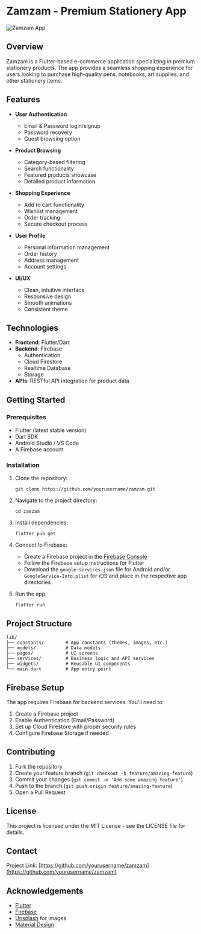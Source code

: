 # Zamzam - Premium Stationery App

![Zamzam App](https://images.unsplash.com/photo-1583485088034-4e089a1cb798?ixlib=rb-4.0.3&ixid=M3wxMjA3fDB8MHxwaG90by1wYWdlfHx8fGVufDB8fHx8fA%3D%3D&auto=format&fit=crop&w=300&q=80)

## Overview

Zamzam is a Flutter-based e-commerce application specializing in premium stationery products. The app provides a seamless shopping experience for users looking to purchase high-quality pens, notebooks, art supplies, and other stationery items.

## Features

- **User Authentication**
  - Email & Password login/signup
  - Password recovery
  - Guest browsing option

- **Product Browsing**
  - Category-based filtering
  - Search functionality
  - Featured products showcase
  - Detailed product information

- **Shopping Experience**
  - Add to cart functionality
  - Wishlist management
  - Order tracking
  - Secure checkout process

- **User Profile**
  - Personal information management
  - Order history
  - Address management
  - Account settings

- **UI/UX**
  - Clean, intuitive interface
  - Responsive design
  - Smooth animations
  - Consistent theme

## Technologies

- **Frontend**: Flutter/Dart
- **Backend**: Firebase
  - Authentication
  - Cloud Firestore
  - Realtime Database
  - Storage
- **APIs**: RESTful API integration for product data

## Getting Started

### Prerequisites

- Flutter (latest stable version)
- Dart SDK
- Android Studio / VS Code
- A Firebase account

### Installation

1. Clone the repository:
   ```
   git clone https://github.com/yourusername/zamzam.git
   ```

2. Navigate to the project directory:
   ```
   cd zamzam
   ```

3. Install dependencies:
   ```
   flutter pub get
   ```

4. Connect to Firebase:
   - Create a Firebase project in the [Firebase Console](https://console.firebase.google.com/)
   - Follow the Firebase setup instructions for Flutter
   - Download the `google-services.json` file for Android and/or `GoogleService-Info.plist` for iOS and place in the respective app directories

5. Run the app:
   ```
   flutter run
   ```

## Project Structure

```
lib/
├── constants/        # App constants (themes, images, etc.)
├── models/           # Data models
├── pages/            # UI screens
├── services/         # Business logic and API services
├── widgets/          # Reusable UI components
└── main.dart         # App entry point
```

## Firebase Setup

The app requires Firebase for backend services. You'll need to:

1. Create a Firebase project
2. Enable Authentication (Email/Password)
3. Set up Cloud Firestore with proper security rules
4. Configure Firebase Storage if needed

## Contributing

1. Fork the repository
2. Create your feature branch (`git checkout -b feature/amazing-feature`)
3. Commit your changes (`git commit -m 'Add some amazing feature'`)
4. Push to the branch (`git push origin feature/amazing-feature`)
5. Open a Pull Request

## License

This project is licensed under the MIT License - see the LICENSE file for details.

## Contact

Project Link: [https://github.com/yourusername/zamzam](https://github.com/yourusername/zamzam)

## Acknowledgements

- [Flutter](https://flutter.dev/)
- [Firebase](https://firebase.google.com/)
- [Unsplash](https://unsplash.com/) for images
- [Material Design](https://material.io/)
